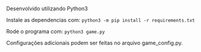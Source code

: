 Desenvolvido utilizando Python3

Instale as dependencias com:
    ```
    python3 -m pip install -r requirements.txt
    ```

Rode o programa com:
    ```
    python3 game.py
    ```

Configurações adicionais podem ser feitas no arquivo game_config.py.
